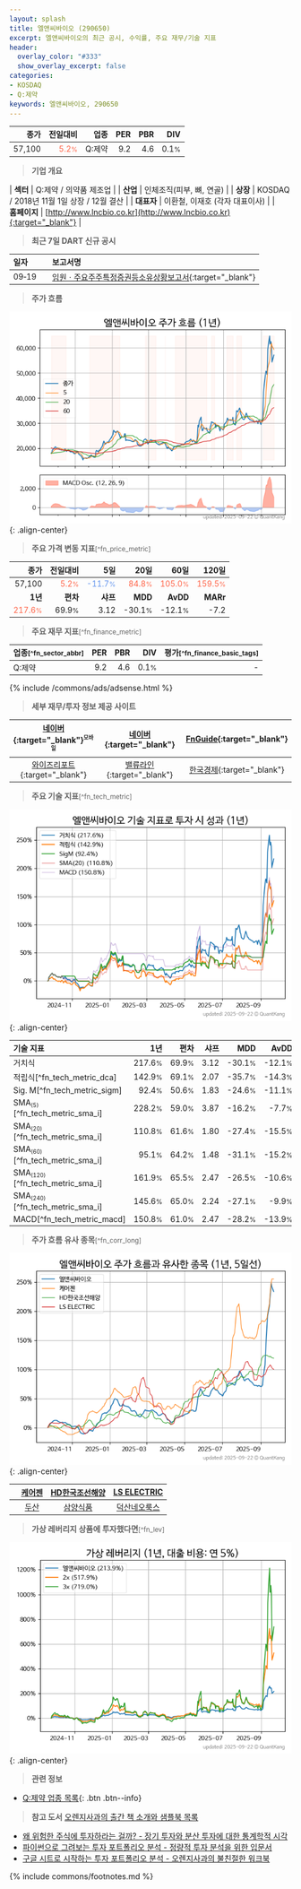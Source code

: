 ```yaml
---
layout: splash
title: 엘앤씨바이오 (290650)
excerpt: 엘앤씨바이오의 최근 공시, 수익률, 주요 재무/기술 지표
header:
  overlay_color: "#333"
  show_overlay_excerpt: false
categories:
- KOSDAQ
- Q:제약
keywords: 엘앤씨바이오, 290650
---
```


| **종가** | **전일대비** | **업종** | **PER** | **PBR** | **DIV** |
| -------: | -----------: | -------: | ------: | ------: | ------: |
| 57,100 | <span style="color: tomato">5.2<small>%</small></span> | Q:제약 | 9.2 | 4.6 | 0.1<small>%</small> |

<!-- more -->


> **기업 개요**<a id="company"></a>

| <span style="white-space:nowrap;">**섹터**</span> | Q:제약 / 의약품 제조업 |
| <span style="white-space:nowrap;">**산업**</span> | 인체조직(피부, 뼈, 연골) |
| <span style="white-space:nowrap;">**상장**</span> | KOSDAQ / 2018년 11월 1일 상장 / 12월 결산 |
| <span style="white-space:nowrap;">**대표자**</span> | 이환철, 이재호 (각자 대표이사) |
| <span style="white-space:nowrap;">**홈페이지**</span> | [http://www.lncbio.co.kr](http://www.lncbio.co.kr){:target="_blank"} |


> **최근 7일 DART 신규 공시**<a id="dart"></a>

| **일자** |      | **보고서명** |
| :------- | :--- | :----------- |
| 09&#x2011;19 | | [임원ㆍ주요주주특정증권등소유상황보고서](https://dart.fss.or.kr/dsaf001/main.do?rcpNo=20250919000590){:target="_blank"} |


> **주가 흐름**<a id="price"></a>

![290650](/stock/images/290650.png){: .align-center}


> **주요 가격 변동 지표**<small>[^fn_price_metric]</small>

| **종가** | **전일대비** | **5일** | **20일** | **60일** | **120일** |
| -------: | -----------: | ------: | -------: | -------: | --------: |
| 57,100 | <span style="color: tomato">5.2<small>%</small></span> | <span style="color: cornflowerblue">-11.7<small>%</small></span> | <span style="color: tomato">84.8<small>%</small></span> | <span style="color: tomato">105.0<small>%</small></span> | <span style="color: tomato">159.5<small>%</small></span> |
| **1년** | **편차** | **샤프** | **MDD** | **AvDD** | **MARr** |
| <span style="color: tomato">217.6<small>%</small></span> | 69.9<small>%</small> | 3.12 | -30.1<small>%</small> | -12.1<small>%</small> | -7.2 |


> **주요 재무 지표**<small>[^fn_finance_metric]</small>

| **업종**<small>[^fn_sector_abbr]</small> | **PER** | **PBR** | **DIV** | **평가**<small>[^fn_finance_basic_tags]</small> |
| :--------------------------------------- | ------: | ------: | ------: | ----------------------------------------------: |
| Q:제약 | 9.2 | 4.6 | 0.1<small>%</small> | - |



{% include /commons/ads/adsense.html %}

> **세부 재무/투자 정보 제공 사이트**

| [네이버](https://m.stock.naver.com/domestic/stock/290650/finance/summary){:target="_blank"}<sup><small>모바일</small></sup> | [네이버](https://finance.naver.com/item/coinfo.naver?code=290650){:target="_blank"} | [FnGuide](https://comp.fnguide.com/SVO2/ASP/SVD_Invest.asp?gicode=A290650&MenuYn=Y){:target="_blank"} |
| :---: | :---: | :---: |
| [와이즈리포트](https://comp.wisereport.co.kr/company/c1040001.aspx?cmp_cd=290650){:target="_blank"} | [밸류라인](https://www.valueline.co.kr/finance/summary/290650){:target="_blank"} | [한국경제](https://markets.hankyung.com/stock/290650/financial-summary){:target="_blank"} |


> **주요 기술 지표**<small>[^fn_tech_metric]</small>


![290650](/stock/images/290650_tech.png){: .align-center}

| **기술 지표** | **1년** | **편차** | **샤프** | **MDD** | **AvDD** |
| :------------ | ------: | -----------: | -------: | ------: | -------: |
| 거치식 | 217.6<small>%</small> | 69.9<small>%</small> | 3.12 | -30.1<small>%</small> | -12.1<small>%</small> |
| 적립식[^fn_tech_metric_dca] | 142.9<small>%</small> | 69.1<small>%</small> | 2.07 | -35.7<small>%</small> | -14.3<small>%</small> |
| Sig. M[^fn_tech_metric_sigm] | 92.4<small>%</small> | 50.6<small>%</small> | 1.83 | -24.6<small>%</small> | -11.1<small>%</small> |
| SMA<small><sub>(5)</sub></small>[^fn_tech_metric_sma_i] | 228.2<small>%</small> | 59.0<small>%</small> | 3.87 | -16.2<small>%</small> | -7.7<small>%</small> |
| SMA<small><sub>(20)</sub></small>[^fn_tech_metric_sma_i] | 110.8<small>%</small> | 61.6<small>%</small> | 1.80 | -27.4<small>%</small> | -15.5<small>%</small> |
| SMA<small><sub>(60)</sub></small>[^fn_tech_metric_sma_i] | 95.1<small>%</small> | 64.2<small>%</small> | 1.48 | -31.1<small>%</small> | -15.2<small>%</small> |
| SMA<small><sub>(120)</sub></small>[^fn_tech_metric_sma_i] | 161.9<small>%</small> | 65.5<small>%</small> | 2.47 | -26.5<small>%</small> | -10.6<small>%</small> |
| SMA<small><sub>(240)</sub></small>[^fn_tech_metric_sma_i] | 145.6<small>%</small> | 65.0<small>%</small> | 2.24 | -27.1<small>%</small> | -9.9<small>%</small> |
| MACD[^fn_tech_metric_macd] | 150.8<small>%</small> | 61.0<small>%</small> | 2.47 | -28.2<small>%</small> | -13.9<small>%</small> |


> **주가 흐름 유사 종목**<a id="corr"></a><small>[^fn_corr_long]</small>

![290650](/stock/images/290650_corr.png){: .align-center}

|       | [케어젠](/214370/) | [HD한국조선해양](/009540/) | [LS ELECTRIC](/010120/) |
| :---: | :------------------------------------: | :------------------------------------: | :------------------------------------: |
|       | [두산](/000150/) | [삼양식품](/003230/) | [덕산네오룩스](/213420/) |


> **가상 레버리지 상품에 투자했다면**<a id="2x"></a><small>[^fn_lev]</small>

![290650](/stock/images/290650_2x.png){: .align-center}


> **관련 정보**

- [Q:제약 업종 목록](/stats/sector/kosdaq_업종_제약_종목/){: .btn .btn--info}

> **참고 도서** [오렌지사과의 출간 책 소개와 샘플북 목록](https://kongdori.tistory.com/691)

- [왜 위험한 주식에 투자하라는 걸까? - 장기 투자와 분산 투자에 대한 통계학적 시각](https://kongdori.tistory.com/421)
- [파이썬으로 그려보는 투자 포트폴리오 분석  - 정량적 투자 분석을 위한 입문서](https://kongdori.tistory.com/643)
- [구글 시트로 시작하는 투자 포트폴리오 분석 - 오렌지사과의 불친절한 워크북](https://kongdori.tistory.com/449)


{% include commons/footnotes.md %}
